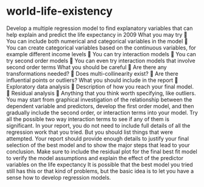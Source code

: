 # world-life-existency
Develop a multiple regression model to find explanatory variables that can help explain and predict the
life expectancy in 2009
What you may try
 You can include both numerical and categorical variables in the model
 You can create categorical variables based on the continuous variables, for example different
income levels
 You can try interaction models
 You can try second order models
 You can even try interaction models that involve second order terms
What you should be careful
 Are there any transformations needed?
 Does multi-collinearity exist?
 Are there influential points or outliers?
What you should include in the report
 Exploratory data analysis
 Description of how you reach your final model.
 Residual analysis
 Anything that you think worth specifying, like outliers.
You may start from graphical investigation of the relationship between the dependent variable and
predictors, develop the first order model, and then gradually include the second order, or interaction
terms into your model. Try all the possible two way interaction terms to see if any of them is significant.
In your report, you do not need to include full details of all the regression work that you tried. But you
should list things that were attempted. Your report should provide enough details to justify your final
selection of the best model and to show the major steps that lead to your conclusion. Make sure to
include the residual plot for the final best fit model to verify the model assumptions and explain the
effect of the predictor variables on the life expectancy
It is possible that the best model you tried still has this or that kind of problems, but the basic idea is to
let you have a sense how to develop regression models.
